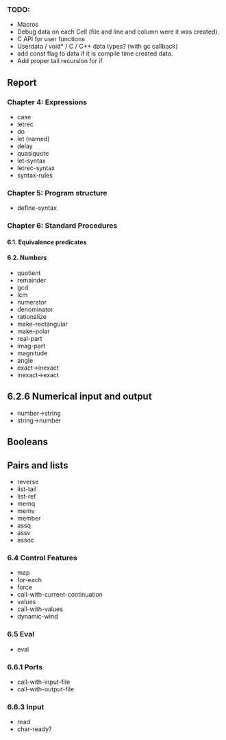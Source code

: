 ### TODO:
* Macros
* Debug data on each Cell (file and line and column were it was created).
* C API for user functions
* Userdata / void* / C / C++ data types? (with gc callback)
* add const flag to data if it is compile time created data.
* Add proper tail recursion for if

## Report
### Chapter 4: Expressions
* case
* letrec
* do
* let (named)
* delay
* quasiquote <qq template>
* let-syntax
* letrec-syntax
* syntax-rules

### Chapter 5: Program structure
* define-syntax

### Chapter 6: Standard Procedures
#### 6.1. Equivalence predicates
#### 6.2. Numbers
* quotient
* remainder
* gcd
* lcm
* numerator
* denominator
* rationalize
* make-rectangular
* make-polar
* real-part
* imag-part
* magnitude
* angle
* exact->inexact
* inexact->exact

## 6.2.6  Numerical input and output

* number->string
* string->number

## Booleans
## Pairs and lists
* reverse
* list-tail
* list-ref
* memq
* memv
* member
* assq
* assv
* assoc


### 6.4 Control Features
* map
* for-each
* force
* call-with-current-continuation
* values
* call-with-values
* dynamic-wind

### 6.5 Eval
* eval

### 6.6.1 Ports
* call-with-input-file
* call-with-output-file

### 6.6.3 Input
* read
* char-ready?
